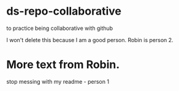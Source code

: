 # ds-repo-collaborative
to practice being collaborative with github

I won't delete this because I am a good person. 
Robin is person 2.  

More text from Robin.  
=======
stop messing with my readme - person 1
